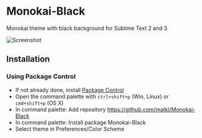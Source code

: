 Monokai-Black
=============

Monokai theme with black background for Sublime Text 2 and 3

![Screenshot](https://raw.github.com/matkl/Monokai-Black/screenshots/screenshot.png)

## Installation

### Using Package Control

- If not already done, install [Package Control](https://sublime.wbond.net/installation)
- Open the command palette with `ctrl+shift+p` (Win, Linux) or `cmd+shift+p` (OS X)
- In command palette: Add repository https://github.com/matkl/Monokai-Black
- In command palette: Install package Monokai-Black
- Select theme in Preferences/Color Scheme
